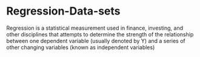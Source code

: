 # Regression-Data-sets
Regression is a statistical measurement used in finance, investing, and other disciplines that attempts to determine the strength of the relationship between one dependent variable (usually denoted by Y) and a series of other changing variables (known as independent variables)
